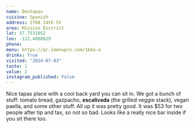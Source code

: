 ```yaml
---
name: Destapas
cuisine: Spanish
address: 2708 24th St
area: Mission District
lat: 37.7531052
lon: -122.4068629
phone: 
menu: https://qr.imenupro.com/1b4a-a
drinks: True
visited: "2024-07-03"
taste: 1
value: 2
instagram_published: False
---
```


Nice tapas place with a cool back yard you can sit in. We got a bunch of stuff: tomato bread, gazpacho, **escalivada** (the grilled veggie stack), vegan paella, and some other stuff. All up it was pretty good. It was $53 for two people after tip and tax, so not so bad. Looks like a really nice bar inside if you sit there too.
